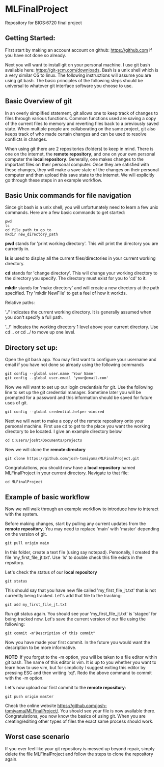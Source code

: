 # MLFinalProject
Repository for BIOS:6720 final project

## Getting Started:

First start by making an account account on github: https://github.com if you have not done so already.

Next you will want to install git on your personal machine. I use git bash available here: https://git-scm.com/downloads. Bash is a unix shell which is a very similar OS to linux. The following instructions will assume you are using git bash. The basic principles of the following steps should be universal to whatever git interface software you choose to use.

## Basic Overview of git

In an overly simplified statement, git allows one to keep track of changes to files through various functions. Common functions used are saving a copy of the current files to memory and reverting files back to a previously saved state. When multiple people are collaborating on the same project, git also keeps track of who made certain changes and can be used to resolve conflicts in changes.

When using git there are 2 repositories (folders) to keep in mind. There is one on the internet, the **remote repository**, and one on your own personal computer the **local repository**. Generally, one makes changes to the important files on their personal computer. Once they are satisfied with these changes, they will make a save state of the changes on their personal computer and then upload this save state to the internet. We will explicitly go through these steps in an example workflow.

## Basic Unix commands for file navigation

Since git bash is a unix shell, you will unfortunately need to learn a few unix commands. Here are a few basic commands to get started:

```
pwd
ls
cd file_path_to_go_to
mkdir new_directory_path
```

**pwd** stands for 'print working directory'. This will print the directory you are currently in.

**ls** is used to display all the current files/directories in your current working directory.

**cd** stands for 'change directory'. This will change your working directory to the directory you specify. The directory must exist for you to 'cd' to it.

**mkdir** stands for 'make directory' and will create a new directory at the path specified. Try 'mkdir NewFile' to get a feel of how it workds.

Relative paths:

'./' indicates the current working directory. It is generally assumed when you don't specify a full path.

'../' indicates the working directory 1 level above your current directory. Use  cd .. or cd ../ to move up one level.

## Directory set up:

Open the git bash app. You may first want to configure your username and email if you have not done so already using the following commands

```
git config --global user.name 'Your Name'
git config --global user.email 'your@email.com'
```

Now we will want to set up our login credentials for git. Use the following line to set up the git credential manager. Sometime later you will be prompted for a password and this information should be saved for future uses of git.

```
git config --global credential.helper wincred
```

Next we will want to make a copy of the remote repository onto your personal machine. First use cd to get to the place you want the working directory to be located. I give an example directory below

```
cd C:users/josht/Documents/projects
```

New we will clone the **remote directory**

```
git clone https://github.com/josh-tomiyama/MLFinalProject.git
```

Congratulations, you should now have a **local repository** named MLFinalProject in your current directory. Navigate to that file:

```
cd MLFinalProject
```

## Example of basic workflow

Now we will walk through an example workflow to introduce how to interact with the system.

Before making changes, start by pulling any current updates from the **remote repository**. You may need to replace 'main' with 'master' depending on the version of git.

```
git pull origin main
```

In this folder, create a text file (using say notepad). Personally, I created the file 'my_first_file_jt.txt'. Use 'ls' to double check this file exists in the repsitory.

Let's check the status of our **local repository**

```
git status
```

This should say that you have new file called 'my_first_file_jt.txt' that is not currently being tracked. Let's add that file to the tracking:

```
git add my_first_file_jt.txt
```

Run git status again. You should see your 'my_first_file_jt.txt' is 'staged' for being tracked now. Let's save the current version of our file using the following:

```
git commit -m"Description of this commit"
```

Now you have made your first commit. In the future you would want the description to be more informative.

**NOTE:** If you forget to the -m option, you will be taken to a file editor within git bash. The name of this editor is vim. It is up to you whether you want to learn how to use vim, but for simplicity I suggest exiting this editor by pressing ESC and then writing ':q!'. Redo the above command to commit with the -m option.

Let's now upload our first commit to the **remote repository**: 

```
git push origin master
```

Check the online website https://github.com/josh-tomiyama/MLFinalProject/. You should see your file is now available there. Congratulations, you now know the basics of using git. When you are creating/editing other types of files the exact same process should work.

## Worst case scenario

If you ever feel like your git repository is messed up beyond repair, simply delete the file MLFinalProject and follow the steps to clone the repository again.
